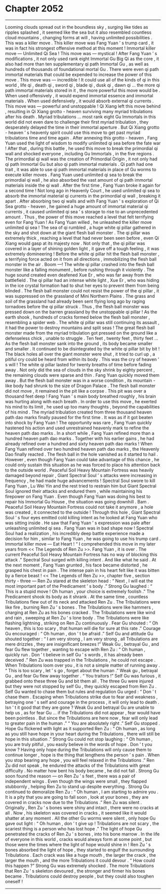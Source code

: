 
# Chapter 2052


---

Looming clouds spread out in the boundless sky , surging like tides as ripples splashed , it seemed like the sea but it also resembled countless cloud mountains , changing forms at will , having unlimited possibilities .
This was a killer move .
This killer move was Fang Yuan ’ s trump card , it was in fact his strongest offensive method at this moment !
Immortal killer move — Unlimited Qi Sea !
This move was — mystical !
After Fang Yuan ’ s modifications , it not only used rank eight Immortal Gu Big Qi as the core , it also had more than ten supplementary qi path Immortal Gu , as well as hundreds of thousands of foundational mortal Gu . There were even qi path immortal materials that could be expended to increase the power of this move .
This move was — incredible !
It could use all of the kinds of qi in this world , life qi , death qi , sword qi , blade qi , dusk qi , dawn qi … the more qi path immortal materials stored in it , the more powerful this move would be . When used offensively , it would expend immortal essence and immortal materials . When used defensively , it would absorb external qi currents .
This move was — powerful and unstoppable !
Qi Xiang left this move behind , resulting in Qi Xiang grotto - heaven surviving many myriad tribulations after his death . Myriad tribulations … most rank eight Gu Immortals in this world did not even dare to challenge their first myriad tribulation , they desperately delayed the time in their immortal aperture . But Qi Xiang grotto - heaven ’ s heavenly spirit could use this move to get past myriad tribulations time and time again .
After annexing this grotto - heaven , Fang Yuan used the light of wisdom to modify unlimited qi sea before the fate war ! After that , during this battle , he used this move to break the primordial qi wall and shocked everyone , including Gu Immortals , in the five regions .
The primordial qi wall was the creation of Primordial Origin , it not only had qi path Immortal Gu but also qi path immortal materials . Qi path had one trait , it was able to use qi path immortal materials in place of Gu worms to execute killer moves .
Fang Yuan used unlimited qi sea to break the primordial qi wall , he also absorbed the vast amount of qi path immortal materials inside the qi wall .
After the first time , Fang Yuan broke it again for a second time !
Not long ago in Heavenly Court , he used unlimited qi sea to absorb the immortal material qi currents in the primordial qi wall , breaking it apart .
After absorbing two qi walls and with Fang Yuan ’ s exploration of Qi Sea grotto - heaven , he gained a huge amount of immortal material qi currents , it caused unlimited qi sea ’ s storage to rise to an unprecedented amount . Thus , the power of this move reached a level that felt terrifying even for Fang Yuan !
As Fang Yuan willed , he unleashed the killer move unlimited qi sea !
The sea of qi rumbled , a huge white qi pillar gathered in the sky and shot down at the giant flesh ball monster .
The qi pillar was extremely thick , reaching a level that had never been seen before , even Qi Xiang would gasp at its majesty now .
Not only that , the qi pillar was covered in a layer of shining golden light , it gave off a tough feeling , it was extremely domineering !
Before the white qi pillar hit the flesh ball monster , a terrifying force acted on it from all directions , immobilizing the flesh ball monster in the air .
Boom —!
The white qi pillar crashed into the flesh ball monster like a falling monument , before rushing through it violently .
The huge sound created even deafened Xue Er , who was far away from the battlefield .
The qi pillar had an intense white light , Xue Er , who was hiding in the ice crystal formation had to shut her eyes to prevent them from being blinded .
The flesh ball monster could not resist the power of the qi pillar , it was suppressed on the grassland of Mini Northern Plains .
The grass and soil of the grassland had already been sent flying long ago by raging tornadoes before the qi pillar struck .
Thus , the flesh ball monster was pressed down on the barren grassland by the unstoppable qi pillar !
As the earth shook , hundreds of cracks formed below the flesh ball monster , resembling a spider web .
The white qi pillar was still continuing its assault , it had the power to destroy mountains and split seas ! The great flesh ball monster made from the myriad tribulation got pressed on the ground like a defenseless chick , unable to struggle .
Ten feet , twenty feet , thirty feet …
As the flesh ball monster sank into the ground , its body became smaller and smaller . It continued to be disintegrated by the white qi pillar bit by bit !
The black holes all over the giant monster were shut , it tried to curl up , a pitiful cry could be heard from within its body .
This was the cry of heaven ’ s will !
The white qi pillar lasted for twenty breaths of time before fading away .
Not only did the sea of clouds in the sky shrink by eighty percent , the remaining clouds were sparse and thin . Fang Yuan quickly moved them away .
But the flesh ball monster was in a worse condition , its mountain - like body had shrunk to the size of Dragon Palace .
The flesh ball monster did not move , it remained in the pit like a corpse . This pit was over a thousand feet deep !
Fang Yuan ’ s main body breathed roughly , his brain was hurting along with each breath . In order to use this move , he exerted his mind to its limit , he used up too many thoughts , beyond the capabilities of his mind .
The myriad tribulation created from three thousand heaven path dao marks finally paused for the first time .
It was as if it got beaten into shock by Fang Yuan !
The opportunity was rare , Fang Yuan quickly hastened his action and used unrestrained heavenly mark to refine the heaven path dao marks .
In a short while , Fang Yuan refined more than a hundred heaven path dao marks . Together with his earlier gains , he had already refined over a hundred and sixty heaven path dao marks !
When Fang Yuan refined over two hundred heaven path dao marks , the Heavenly Dao finally reacted . The flesh ball in the hole vanished as it started to hail .
However , even though Fang Yuan could take advantage of this chance , he could only sustain this situation as he was forced to place his attention back to the outside world .
Peaceful Soil Heavy Mountain Fortress was heavily damaged beyond repair , Giant Spectral Soul ’ s attacks were increasing in frequency , he had made huge advancements !
Spectral Soul swore to kill Fang Yuan , Lu Wei Yin and the rest tried to restrain him but Giant Spectral Soul ignored their attacks and endured them , while maintaining his firepower on Fang Yuan .
Even though Fang Yuan was doing his best to repair his Immortal Gu House , the situation was going downhill .
Bam .
Peaceful Soil Heavy Mountain Fortress could not take it anymore , a hole was created , it connected to the outside !
Through this hole , Giant Spectral Soul ’ s four eyes emitted cold killing intent as he looked at Fang Yuan who was sitting inside .
He saw that Fang Yuan ’ s expression was pale after unleashing unlimited qi sea .
Fang Yuan was in bad shape now !
Spectral Soul had a realization , his incredibly deep battle experience made a decision for him , similar to Fang Yuan , he was going to use his trump card .
Immortal killer move — Eat Heart !
“ I comprehended this move in my later years from << The Legends of Ren Zu >>. Fang Yuan , it is over . The current Peaceful Soil Heavy Mountain Fortress has no way of blocking this attack .” Spectral Soul surged with killing intent .
And like what he said .
At the next moment , Fang Yuan grunted , his face became distorted , he grasped his chest in pain .
The intense pain in his heart felt like it was bitten by a fierce beast !
<< The Legends of Ren Zu >>, chapter five , section thirty - three —
Ren Zu stared at the skeleton head : “ Next , I will eat the most important part of the Predicament ’ s body .”
Strong Gu laughed : “ This is a stupid move ! Oh human , your choice is extremely foolish .”
The Predicament shook its body as it shrank . At the same time , countless Tribulations flew out of its neck and attacked Ren Zu .
The Tribulations were like fire , burning Ren Zu ’ s bones . The Tribulations were like hammers , charging at Ren Zu as his bones cracked . The Tribulations were like wind and rain , sweeping at Ren Zu ’ s lone body . The Tribulations were like flashing lightning , striking on Ren Zu continuously .
Fear Gu shouted : “ Oh heaven , this is too scary , that human will die for sure at this rate .”
Courage Gu encouraged : “ Oh human , don ’ t be afraid .”
Self Gu and attitude Gu shouted together : “ I am very strong , I am very strong , all Tribulations are mere drizzles , they are insignificant breezes !”
Weak Gu , betrayal Gu , and fear Gu flew together , wanting to escape with Ren Zu : “ Oh human , quickly run . Don ’ t believe in self Gu ’ s words , it has already been deceived .”
Ren Zu was trapped in the Tribulations , he could not escape .
When Tribulations loom over you , it is not a simple matter of running away .
“ This is too scary , let ’ s go , forget about the human .” Weak gu , betrayal Gu , and fear Gu flew away together .
“ You traitors !” Self Gu was furious , it grabbed onto these three Gu and bit them all .
The three Gu were injured but they were not stopped by self Gu , they quickly escaped from Ren Zu .
Self Gu wanted to chase them but rules and regulation Gu urged : “ Don ’ t chase them . Escaping when Tribulations strike due to fear and weakness , betraying one ’ s self and courage in the process , it will only lead to death . Isn ’ t it good that they are gone ? Weak Gu and betrayal Gu are unable to help us , as for fear Gu … if the Tribulations did not appear , fear would have been pointless . But since the Tribulations are here now , fear will only lead to greater pain in the human .”
“ You are absolutely right .” Self Gu stopped .
Hope Gu flickered with light as it supported Ren Zu : “ Oh human , as long as you still have hope in your heart during the Tribulations , there will still be hope in this situation .”
Strong Gu could not stop laughing : “ Oh human , you are truly pitiful , you easily believe in the words of hope . Don ’ t you know ? Having only hope during the Tribulations will only cause them to continue longer , hope is the thing that lengthens the person ’ s pain . When you stop bearing any hope , you will feel relaxed in the Tribulations .”
Ren Zu did not speak , he endured the attacks of the Tribulations with great difficulty .
No matter how bent his body became , he did not fall .
Strong Gu soon found the reason — on Ren Zu ’ s feet , there was a pair of independent wings . Even though the wings were small , they flapped stubbornly , helping Ren Zu to stand up despite everything .
Strong Gu continued to demoralize Ren Zu : “ Oh human , I am starting to admire you . It is a pity that you are going to fall soon , look at your bones , they are covered in cracks now due to the Tribulations .”
Ren Zu was silent .
Originally , Ren Zu ’ s bones were shiny and intact , there were no cracks at all . Now , his skeleton was covered in cracks , it seemed like it would shatter at any moment .
All the other Gu worms were silent , only hope Gu gave out light : “ Oh human , don ’ t give up ! Tribulations are not scary , the scariest thing is a person who has lost hope .”
The light of hope Gu penetrated the cracks of Ren Zu ’ s bones , into his bone marrow .
In the life of everyone in this world , cracks would always form at some point , but those were the times where the light of hope would shine in !
Ren Zu ’ s bones absorbed the light of hope , they started to engulf the surrounding Tribulations .
Each crack was like a huge mouth , the larger the crack , the larger the mouth , and the more Tribulations it could devour .
“ How could this happen ?” Strong Gu was extremely shocked .
The more Tribulations that Ren Zu ’ s skeleton devoured , the stronger and firmer his bones became .
Tribulations could destroy people , but they could also toughen oneself !

---

